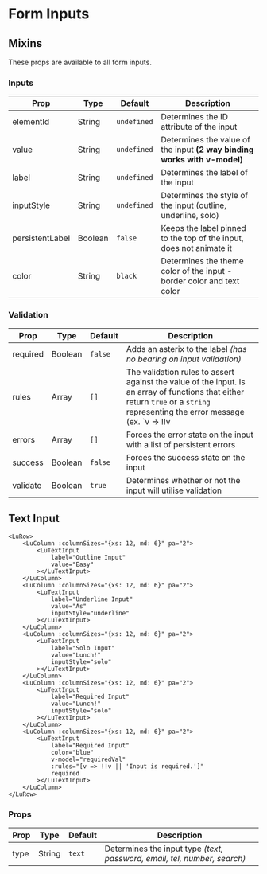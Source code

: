 # Form Inputs

## Mixins

These props are available to all form inputs.

### Inputs

| Prop             | Type     | Default      | Description
|------------------|----------|--------------|---------------
| elementId        | String   | `undefined`  | Determines the ID attribute of the input
| value            | String   | `undefined`  | Determines the value of the input **(2 way binding works with v-model)**
| label            | String   | `undefined`  | Determines the label of the input
| inputStyle       | String   | `undefined`  | Determines the style of the input (outline, underline, solo)
| persistentLabel  | Boolean  | `false`      | Keeps the label pinned to the top of the input, does not animate it
| color            | String   | `black`      | Determines the theme color of the input - border color and text color

### Validation

| Prop             | Type     | Default      | Description
|------------------|----------|--------------|---------------
| required         | Boolean  | `false`      | Adds an asterix to the label _(has no bearing on input validation)_
| rules            | Array    | `[]`         | The validation rules to assert against the value of the input. Is an array of functions that either return `true` or a `string` representing the error message (ex. `v => !!v || Input is required.`).
| errors           | Array    | `[]`         | Forces the error state on the input with a list of persistent errors
| success          | Boolean  | `false`      | Forces the success state on the input
| validate         | Boolean  | `true`       | Determines whether or not the input will utilise validation

## Text Input

<ClientOnly>
<LuRow>
<LuColumn :columnSizes="{xs: 12, md: 6}" pa="2">
<LuTextInput label="Outline Input" value="Easy" color="blue"></LuTextInput>
</LuColumn>
<LuColumn :columnSizes="{xs: 12, md: 6}" pa="2">
<LuTextInput label="Underline Input" value="As" inputStyle="underline" color="blue"></LuTextInput>
</LuColumn>
<LuColumn :columnSizes="{xs: 12, md: 6}" pa="2">
<LuTextInput label="Solo Input" value="Lunch!" inputStyle="solo" color="blue"></LuTextInput>
</LuColumn>
<LuColumn :columnSizes="{xs: 12, md: 6}" pa="2">
<LuTextInput v-model="requiredVal" label="Required Input" color="blue" required :rules="[v => !!v || 'Input is required.']"></LuTextInput>
</LuColumn>
</LuRow>
</ClientOnly>

```vue
<LuRow>
    <LuColumn :columnSizes="{xs: 12, md: 6}" pa="2">
        <LuTextInput 
            label="Outline Input" 
            value="Easy"
        ></LuTextInput>
    </LuColumn>
    <LuColumn :columnSizes="{xs: 12, md: 6}" pa="2">
        <LuTextInput 
            label="Underline Input" 
            value="As" 
            inputStyle="underline"
        ></LuTextInput>
    </LuColumn>
    <LuColumn :columnSizes="{xs: 12, md: 6}" pa="2">
        <LuTextInput 
            label="Solo Input"
            value="Lunch!" 
            inputStyle="solo"
        ></LuTextInput>
    </LuColumn>
    <LuColumn :columnSizes="{xs: 12, md: 6}" pa="2">
        <LuTextInput 
            label="Required Input" 
            value="Lunch!" 
            inputStyle="solo"
        ></LuTextInput>
    </LuColumn>
    <LuColumn :columnSizes="{xs: 12, md: 6}" pa="2">
        <LuTextInput 
            label="Required Input" 
            color="blue" 
            v-model="requiredVal" 
            :rules="[v => !!v || 'Input is required.']"
            required
        ></LuTextInput>
    </LuColumn>
</LuRow>
```

### Props

| Prop             | Type     | Default      | Description
|------------------|----------|--------------|---------------
| type             | String   | `text`       | Determines the input type _(text, password, email, tel, number, search)_

<script>
export default {
  data () {
      return {
          requiredVal: '',
      };
  },
}
</script>
